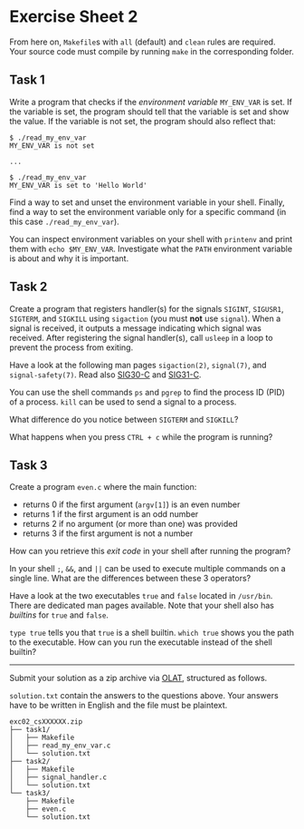 # Exercise Sheet 2

From here on, `Makefile`s with `all` (default) and `clean` rules are required.
Your source code must compile by running `make` in the corresponding folder.

## Task 1

Write a program that checks if the _environment variable_ `MY_ENV_VAR` is set.
If the variable is set, the program should tell that the variable is set and show the value.
If the variable is not set, the program should also reflect that:

```
$ ./read_my_env_var
MY_ENV_VAR is not set

...

$ ./read_my_env_var
MY_ENV_VAR is set to 'Hello World'
```

Find a way to set and unset the environment variable in your shell.
Finally, find a way to set the environment variable only for a specific command (in this case `./read_my_env_var`).

You can inspect environment variables on your shell with `printenv` and print them with `echo $MY_ENV_VAR`.
Investigate what the `PATH` environment variable is about and why it is important.

## Task 2

Create a program that registers handler(s) for the signals `SIGINT`, `SIGUSR1`, `SIGTERM`, and `SIGKILL` using `sigaction` (you must **not** use `signal`).
When a signal is received, it outputs a message indicating which signal was received.
After registering the signal handler(s), call `usleep` in a loop to prevent the process from exiting.

Have a look at the following man pages `sigaction(2)`, `signal(7)`, and `signal-safety(7)`.
Read also [SIG30-C](https://wiki.sei.cmu.edu/confluence/display/c/SIG30-C.+Call+only+asynchronous-safe+functions+within+signal+handlers) and [SIG31-C](https://wiki.sei.cmu.edu/confluence/display/c/SIG31-C.+Do+not+access+shared+objects+in+signal+handlers).

You can use the shell commands `ps` and `pgrep` to find the process ID (PID) of a process.
`kill` can be used to send a signal to a process.

What difference do you notice between `SIGTERM` and `SIGKILL`?

What happens when you press `CTRL + c` while the program is running?

## Task 3

Create a program `even.c` where the main function:

- returns 0 if the first argument (`argv[1]`) is an even number
- returns 1 if the first argument is an odd number
- returns 2 if no argument (or more than one) was provided
- returns 3 if the first argument is not a number

How can you retrieve this _exit code_ in your shell after running the program?

In your shell `;`, `&&`, and `||` can be used to execute multiple commands on a single line.
What are the differences between these 3 operators?

Have a look at the two executables `true` and `false` located in `/usr/bin`.
There are dedicated man pages available.
Note that your shell also has _builtins_ for `true` and `false`.

`type true` tells you that `true` is a shell builtin.
`which true` shows you the path to the executable.
How can you run the executable instead of the shell builtin?

---

Submit your solution as a zip archive via [OLAT](https://lms.uibk.ac.at), structured as follows.

`solution.txt` contain the answers to the questions above.
Your answers have to be written in English and the file must be plaintext.

```
exc02_csXXXXXX.zip
├── task1/
│   ├── Makefile
│   ├── read_my_env_var.c
│   └── solution.txt
├── task2/
│   ├── Makefile
│   ├── signal_handler.c
│   └── solution.txt
└── task3/
    ├── Makefile
    ├── even.c
    └── solution.txt
```

